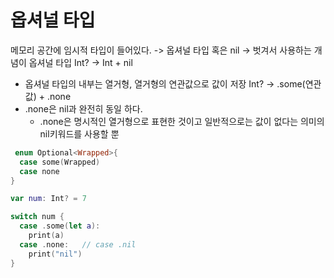 # 옵셔널 타입
메모리 공간에 임시적 타입이 들어있다. -> 옵셔널 타입 혹은 nil -> 벗겨서 사용하는 개념이 옵셔널 타입
Int? -> Int + nil

* 옵셔널 타입의 내부는 열거형, 열거형의 연관값으로 값이 저장
  Int? -> .some(연관값) + .none
* .none은 nil과 완전히 동일 하다.
   * .none은 명시적인 열거형으로 표현한 것이고 일반적으로는 값이 없다는 의미의 nil키워드를 사용할 뿐
     
```Swift
 enum Optional<Wrapped>{
  case some(Wrapped)
  case none
}

var num: Int? = 7

switch num {
  case .some(let a):
    print(a)
  case .none:   // case .nil
    print("nil")
}

```
